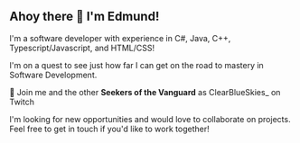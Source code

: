 ## Ahoy there 👋 I'm Edmund!

I'm a software developer with experience in C#, Java, C++, Typescript/Javascript, and HTML/CSS!

I'm on a quest to see just how far I can get on the road to mastery in Software Development.

🔎 Join me and the other **Seekers of the Vanguard** as ClearBlueSkies_ on Twitch

<!--
🌟 Want to buy me some provisions?

KoFi Link
-->

I'm looking for new opportunities and would love to collaborate on projects. Feel free to get in touch if you'd like to work together!


<!--
**EdmundLewry/EdmundLewry** is a ✨ _special_ ✨ repository because its `README.md` (this file) appears on your GitHub profile.

Here are some ideas to get you started:

- 🔭 I’m currently working on ...
- 🌱 I’m currently learning ...
- 👯 I’m looking to collaborate on ...
- 🤔 I’m looking for help with ...
- 💬 Ask me about ...
- 📫 How to reach me: ...
- 😄 Pronouns: ...
- ⚡ Fun fact: ...
-->
